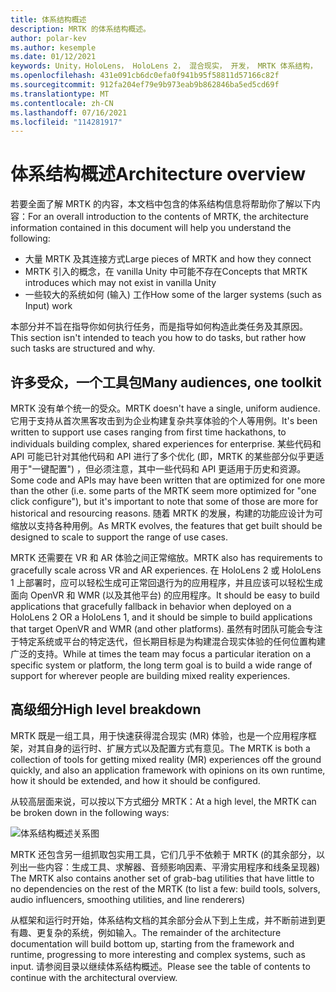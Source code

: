 ```yaml
---
title: 体系结构概述
description: MRTK 的体系结构概述。
author: polar-kev
ms.author: kesemple
ms.date: 01/12/2021
keywords: Unity，HoloLens， HoloLens 2， 混合现实， 开发， MRTK 体系结构，
ms.openlocfilehash: 431e091cb6dc0efa0f941b95f58811d57166c82f
ms.sourcegitcommit: 912fa204ef79e9b973eab9b862846ba5ed5cd69f
ms.translationtype: MT
ms.contentlocale: zh-CN
ms.lasthandoff: 07/16/2021
ms.locfileid: "114281917"
---
```

# <a name="architecture-overview"></a><span data-ttu-id="8bde2-104">体系结构概述</span><span class="sxs-lookup"><span data-stu-id="8bde2-104">Architecture overview</span></span>

<span data-ttu-id="8bde2-105">若要全面了解 MRTK 的内容，本文档中包含的体系结构信息将帮助你了解以下内容：</span><span class="sxs-lookup"><span data-stu-id="8bde2-105">For an overall introduction to the contents of MRTK, the architecture information contained in this document will help you understand the following:</span></span>

- <span data-ttu-id="8bde2-106">大量 MRTK 及其连接方式</span><span class="sxs-lookup"><span data-stu-id="8bde2-106">Large pieces of MRTK and how they connect</span></span>
- <span data-ttu-id="8bde2-107">MRTK 引入的概念，在 vanilla Unity 中可能不存在</span><span class="sxs-lookup"><span data-stu-id="8bde2-107">Concepts that MRTK introduces which may not exist in vanilla Unity</span></span>
- <span data-ttu-id="8bde2-108">一些较大的系统如何 (输入) 工作</span><span class="sxs-lookup"><span data-stu-id="8bde2-108">How some of the larger systems (such as Input) work</span></span>

<span data-ttu-id="8bde2-109">本部分并不旨在指导你如何执行任务，而是指导如何构造此类任务及其原因。</span><span class="sxs-lookup"><span data-stu-id="8bde2-109">This section isn't intended to teach you how to do tasks, but rather how such tasks are structured and why.</span></span>

## <a name="many-audiences-one-toolkit"></a><span data-ttu-id="8bde2-110">许多受众，一个工具包</span><span class="sxs-lookup"><span data-stu-id="8bde2-110">Many audiences, one toolkit</span></span>

<span data-ttu-id="8bde2-111">MRTK 没有单个统一的受众。</span><span class="sxs-lookup"><span data-stu-id="8bde2-111">MRTK doesn't have a single, uniform audience.</span></span> <span data-ttu-id="8bde2-112">它用于支持从首次黑客攻击到为企业构建复杂共享体验的个人等用例。</span><span class="sxs-lookup"><span data-stu-id="8bde2-112">It's been written to support use cases ranging from first time hackathons, to individuals building complex, shared experiences for enterprise.</span></span> <span data-ttu-id="8bde2-113">某些代码和 API 可能已针对其他代码和 API 进行了多个优化 (即，MRTK 的某些部分似乎更适用于"一键配置") ，但必须注意，其中一些代码和 API 更适用于历史和资源。</span><span class="sxs-lookup"><span data-stu-id="8bde2-113">Some code and APIs may have been written that are optimized for one more than the other (i.e. some parts of the MRTK seem more optimized for "one click configure"), but it's important to note that some of those are more for historical and resourcing reasons.</span></span> <span data-ttu-id="8bde2-114">随着 MRTK 的发展，构建的功能应设计为可缩放以支持各种用例。</span><span class="sxs-lookup"><span data-stu-id="8bde2-114">As MRTK evolves, the features that get built should be designed to scale to support the range of use cases.</span></span>

<span data-ttu-id="8bde2-115">MRTK 还需要在 VR 和 AR 体验之间正常缩放。</span><span class="sxs-lookup"><span data-stu-id="8bde2-115">MRTK also has requirements to gracefully scale across VR and AR experiences.</span></span> <span data-ttu-id="8bde2-116">在 HoloLens 2 或 HoloLens 1 上部署时，应可以轻松生成可正常回退行为的应用程序，并且应该可以轻松生成面向 OpenVR 和 WMR (以及其他平台) 的应用程序。</span><span class="sxs-lookup"><span data-stu-id="8bde2-116">It should be easy to build applications that gracefully fallback in behavior when deployed on a HoloLens 2 OR a HoloLens 1, and it should be simple to build applications that target OpenVR and WMR (and other platforms).</span></span> <span data-ttu-id="8bde2-117">虽然有时团队可能会专注于特定系统或平台的特定迭代，但长期目标是为构建混合现实体验的任何位置构建广泛的支持。</span><span class="sxs-lookup"><span data-stu-id="8bde2-117">While at times the team may focus a particular iteration on a specific system or platform, the long term goal is to build a wide range of support for wherever people are building mixed reality experiences.</span></span>

## <a name="high-level-breakdown"></a><span data-ttu-id="8bde2-118">高级细分</span><span class="sxs-lookup"><span data-stu-id="8bde2-118">High level breakdown</span></span>

<span data-ttu-id="8bde2-119">MRTK 既是一组工具，用于快速获得混合现实 (MR) 体验，也是一个应用程序框架，对其自身的运行时、扩展方式以及配置方式有意见。</span><span class="sxs-lookup"><span data-stu-id="8bde2-119">The MRTK is both a collection of tools for getting mixed reality (MR) experiences off the ground quickly, and also an application framework with opinions on its own runtime, how it should be extended, and how it should be configured.</span></span>

<span data-ttu-id="8bde2-120">从较高层面来说，可以按以下方式细分 MRTK：</span><span class="sxs-lookup"><span data-stu-id="8bde2-120">At a high level, the MRTK can be broken down in the following ways:</span></span>

![体系结构概述关系图](../features/images/architecture/MRTK_Architecture.png)

<span data-ttu-id="8bde2-122">MRTK 还包含另一组抓取包实用工具，它们几乎不依赖于 MRTK (的其余部分，以列出一些内容：生成工具、求解器、音频影响因素、平滑实用程序和线条呈现器) </span><span class="sxs-lookup"><span data-stu-id="8bde2-122">The MRTK also contains another set of grab-bag utilities that have little to no dependencies on the rest of the MRTK (to list a few: build tools, solvers, audio influencers, smoothing utilities, and line renderers)</span></span>

<span data-ttu-id="8bde2-123">从框架和运行时开始，体系结构文档的其余部分会从下到上生成，并不断前进到更有趣、更复杂的系统，例如输入。</span><span class="sxs-lookup"><span data-stu-id="8bde2-123">The remainder of the architecture documentation will build bottom up, starting from the framework and runtime, progressing to more interesting and complex systems, such as input.</span></span> <span data-ttu-id="8bde2-124">请参阅目录以继续体系结构概述。</span><span class="sxs-lookup"><span data-stu-id="8bde2-124">Please see the table of contents to continue with the architectural overview.</span></span>
